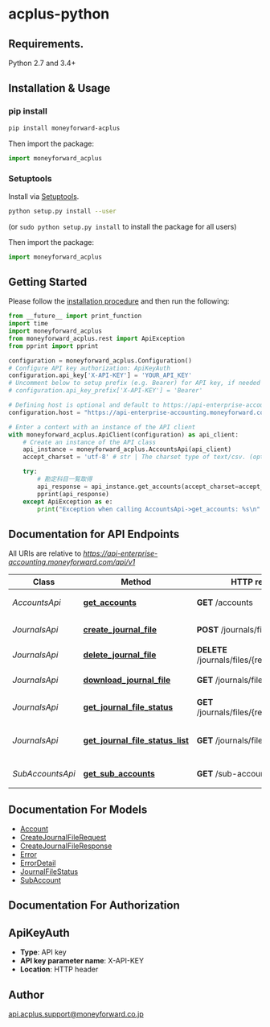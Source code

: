 # acplus-python

## Requirements.

Python 2.7 and 3.4+

## Installation & Usage
### pip install

```sh
pip install moneyforward-acplus
```

Then import the package:
```python
import moneyforward_acplus
```

### Setuptools

Install via [Setuptools](http://pypi.python.org/pypi/setuptools).

```sh
python setup.py install --user
```
(or `sudo python setup.py install` to install the package for all users)

Then import the package:
```python
import moneyforward_acplus
```

## Getting Started

Please follow the [installation procedure](#installation--usage) and then run the following:

```python
from __future__ import print_function
import time
import moneyforward_acplus
from moneyforward_acplus.rest import ApiException
from pprint import pprint

configuration = moneyforward_acplus.Configuration()
# Configure API key authorization: ApiKeyAuth
configuration.api_key['X-API-KEY'] = 'YOUR_API_KEY'
# Uncomment below to setup prefix (e.g. Bearer) for API key, if needed
# configuration.api_key_prefix['X-API-KEY'] = 'Bearer'

# Defining host is optional and default to https://api-enterprise-accounting.moneyforward.com/api/v1
configuration.host = "https://api-enterprise-accounting.moneyforward.com/api/v1"

# Enter a context with an instance of the API client
with moneyforward_acplus.ApiClient(configuration) as api_client:
    # Create an instance of the API class
    api_instance = moneyforward_acplus.AccountsApi(api_client)
    accept_charset = 'utf-8' # str | The charset type of text/csv. (optional) (default to 'utf-8')

    try:
        # 勘定科目一覧取得
        api_response = api_instance.get_accounts(accept_charset=accept_charset)
        pprint(api_response)
    except ApiException as e:
        print("Exception when calling AccountsApi->get_accounts: %s\n" % e)

```

## Documentation for API Endpoints

All URIs are relative to *https://api-enterprise-accounting.moneyforward.com/api/v1*

Class | Method | HTTP request | Description
------------ | ------------- | ------------- | -------------
*AccountsApi* | [**get_accounts**](docs/AccountsApi.md#get_accounts) | **GET** /accounts | 勘定科目一覧取得
*JournalsApi* | [**create_journal_file**](docs/JournalsApi.md#create_journal_file) | **POST** /journals/files | 仕訳帳作成要求
*JournalsApi* | [**delete_journal_file**](docs/JournalsApi.md#delete_journal_file) | **DELETE** /journals/files/{requestId} | 仕訳帳削除
*JournalsApi* | [**download_journal_file**](docs/JournalsApi.md#download_journal_file) | **GET** /journals/files/{requestId} | 仕訳帳ダウンロード
*JournalsApi* | [**get_journal_file_status**](docs/JournalsApi.md#get_journal_file_status) | **GET** /journals/files/{requestId}/status | 仕訳帳作成状況取得
*JournalsApi* | [**get_journal_file_status_list**](docs/JournalsApi.md#get_journal_file_status_list) | **GET** /journals/files/status | 仕訳帳作成状況一覧取得
*SubAccountsApi* | [**get_sub_accounts**](docs/SubAccountsApi.md#get_sub_accounts) | **GET** /sub-accounts | 補助科目一覧取得


## Documentation For Models

 - [Account](docs/Account.md)
 - [CreateJournalFileRequest](docs/CreateJournalFileRequest.md)
 - [CreateJournalFileResponse](docs/CreateJournalFileResponse.md)
 - [Error](docs/Error.md)
 - [ErrorDetail](docs/ErrorDetail.md)
 - [JournalFileStatus](docs/JournalFileStatus.md)
 - [SubAccount](docs/SubAccount.md)


## Documentation For Authorization


## ApiKeyAuth

- **Type**: API key
- **API key parameter name**: X-API-KEY
- **Location**: HTTP header


## Author

api.acplus.support@moneyforward.co.jp


